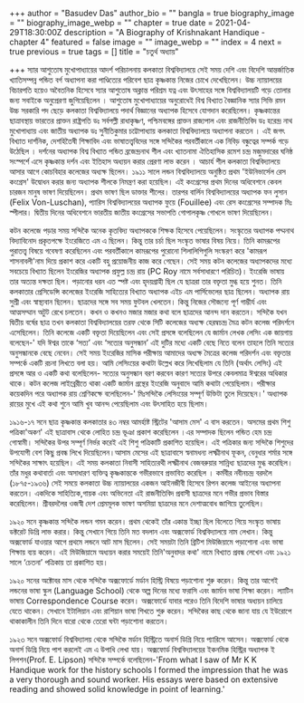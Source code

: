 +++
author = "Basudev Das"
author_bio = ""
bangla = true
biography_image = ""
biography_image_webp = ""
chapter = true
date = 2021-04-29T18:30:00Z
description = "A Biography of Krishnakant Handique - chapter 4"
featured = false
image = ""
image_webp = ""
index = 4
next = true
previous = true
tags = []
title = "চতুর্থ অধ্যায়"

+++
স্যার আশুতোষ মুখোপাধ্যায়ের আদর্শ পরিচালনায় কলকাতা বিশ্ববিদ্যালয়ে সেই সময় দেশি এবং বিদেশি আন্তর্জাতিক খ্যাতিসম্পন্ন পন্ডিত বর্গ অধ্যাপনা করা পাণ্ডিত্যের পরিবেশ ছাত্র কৃষ্ণকান্ত নিজের চোখে দেখেছিলেন। উচ্চ ন্যায়ালয়ের বিচারপতি হয়েও অবৈতনিক হিসেবে স্যার আশুতোষ অক্লান্ত পরিশ্রম যত্ন এবং উৎসাহের সঙ্গে বিশ্ববিদ্যালয়টি গড়ে তোলার জন্য সবাইকে অনুপ্রেরণা জুগিয়েছিলেন । আশুতোষ মুখোপাধ্যায়ের অনুরোধেই বিশ্ব বিখ্যাত বৈজ্ঞানিক স্যার সিভি রমন উচ্চ সরকারি পদ ছেড়ে কলকাতা বিশ্ববিদ্যালয়ে পদার্থ বিজ্ঞানের অধ্যাপক হিসেবে যোগদান করেছিলেন। কৃষ্ণকান্তের ছাত্রাবস্থায় ভারতের প্রাক্তন রাষ্ট্রপতি ডঃ সর্বপল্লী রাধাকৃষ্ণণ, পশ্চিমবঙ্গের প্রাক্তন রাজ্যপাল এবং রাজনীতিবিদ ডঃ হরেন্দ্র নাথ মুখোপাধ্যায় এবং জাতীয় অধ্যাপক ডঃ সুনীতিকুমার চট্টোপাধ্যায় কলকাতা বিশ্ববিদ্যালয়ে অধ্যাপনা করতেন । এই জগৎ বিখ্যাত দার্শনিক, দেশহিতৈষী শিক্ষাবিদ এবং ভাষাতত্ত্ববিদের সঙ্গে সন্দিকৈর পরবর্তীকালে এক নিবিড় বন্ধুত্বের সম্পর্ক গড়ে উঠেছিল । দর্শনের অধ্যাপক বিশ্ব বিখ্যাত পন্ডিত ব্রজেন্দ্রনাথ শীল এবং খ্যাতনামা ঐতিহাসিক রমেশ চন্দ্র মজুমদারের ঘনিষ্ঠ সংস্পর্শে এসে কৃষ্ণকান্ত দর্শন এবং ইতিহাস অধ্যয়ন করার প্রেরণা লাভ করেন । আচার্য শীল কলকাতা বিশ্ববিদ্যালয়ে আসার আগে কোচবিহার কলেজের অধ্যক্ষ ছিলেন। ১৯১১ সালে লন্ডন বিশ্ববিদ্যালয়ে অনুষ্ঠিত প্রথম 'ইউনিভার্সেল রেস কংগ্রেস' উদ্বোধন করার জন্য অধ্যাপক শীলকে নিমন্ত্রণ করা হয়েছিল। এই কংগ্রেসের প্রথম দিনের অধিবেশনে কেবল চারজন মানুষ ভাষণ দিয়েছিলেন। প্রথম ভাষণ ছিল ডাক্তার শীলের। তারপর বার্লিন বিশ্ববিদ্যালয়ের অধ্যাপক ফন লুসান (Felix Von-Luschan), প্যারিস বিশ্ববিদ্যালয়ের অধ্যাপক ফুয়ে (Fouillee) এবং রেস কংগ্রেসের সম্পাদক মিঃ স্পীলার। দ্বিতীয় দিনের অধিবেশনে ভারতীয় জাতীয় কংগ্রেসের সভাপতি গোপালকৃষ্ণ গোখলে ভাষণ দিয়েছিলেন।

কটন কলেজে পড়ার সময় সন্দিকৈ অনেক কৃতবিদ‍্য অধ্যাপককে শিক্ষক হিসেবে পেয়েছিলেন। সংস্কৃতের অধ্যাপক পদ্মনাথ বিদ্যাবিনোদ প্রকৃতপক্ষে ইংরেজিতে এম এ ছিলেন। কিন্তু তার চর্চা ছিল সংস্কৃত ভাষার বিষয় নিয়ে। তিনি কামরূপের পুরাতত্ত্ব বিষয়ে গবেষণা করেছিলেন এবং পরবর্তীকালে কামরূপের পুরোনো শিলালিপিগুলি সংস্করণ করে 'কামরূপ শাসনাবলী'নাম দিয়ে প্রকাশ করে একটি বহু প্রয়োজনীয় কাজ করে গেছেন। সেই সময় কটন কলেজের অধ্যাপকদের মধ্যে সবচেয়ে বিখ্যাত ছিলেন ইংরেজির অধ্যাপক প্রফুল্ল চন্দ্র রায় (PC Roy নামে সর্বসাধারণে পরিচিত)। ইংরেজি ভাষায় তার অত্যন্ত দক্ষতা ছিল। পড়ানোর ধরন এত স্পষ্ট এবং হৃদয়গ্রাহী ছিল যে ছাত্ররা তার বক্তৃতা মুগ্ধ হয়ে শুনত। তিনি কলকাতার প্রেসিডেন্সি কলেজের ইংরেজি সাহিত্যের বিখ্যাত অধ্যাপক এইচ এম পার্সিভেলের ছাত্র ছিলেন। অধ্যাপক রায় সুশ্রী এবং স্বাস্থ্যবান ছিলেন। ছাত্রদের সঙ্গে সব সময় ফুটবল খেলতেন। কিন্তু নিজের সৌজন্যে পূর্ণ গাম্ভীর্য এবং আত্মসম্মান অটুট রেখে চলতেন। কখন ও কখনও মজার মজার কথা বলে ছাত্রদের আনন্দ দান করতেন। সন্দিকৈ যখন দ্বিতীয় বর্ষের ছাত্র তখন কলকাতা বিশ্ববিদ্যালয়ের তরফ থেকে সিটি কলেজের অধ্যক্ষ হেরম্বচন্দ্র মৈত্র কটন কলেজ পরিদর্শনে এসেছিলেন। তিনি কলেজে একটি বক্তৃতা দিয়েছিলেন এবং সেই প্রসঙ্গে বলেছিলেন যে জার্মান লেখক লেসিং এক জায়গায় বলেছেন-' যদি ঈশ্বর তাকে ‘সত্য’ এবং ‘সত্যের অনুসন্ধান’ এই দুটির মধ্যে একটি বেছে নিতে বলেন তাহলে তিনি সত্যের অনুসন্ধানকে বেছে নেবেন। সেই সময় ইংরেজির মাসিক পরীক্ষায় আমাদের অধ্যক্ষ মৈত্রের কলেজ পরিদর্শন এবং বক্তৃতার সম্পর্কে একটি রচনা লিখতে বলা হয়। আমি লেসিংয়ের কথাটা উল্লেখ করে লিখেছিলাম যে তিনি (অর্থাৎ লেসিং) এই প্রসঙ্গে আর ও একটি কথা বলেছিলেন- সত্যের অনুসন্ধান বরণ করবেন কারণ সত্যের উপরে কেবলমাত্র ঈশ্বরের অধিকার থাকে। কটন কলেজ লাইব্রেরীতে থাকা একটি জার্মান গ্রন্থের ইংরেজি অনুবাদে আমি কথাটা পেয়েছিলাম। পরীক্ষার কয়েকদিন পরে অধ্যাপক রায় শ্রেণিকক্ষে বলেছিলেন-' মিঃসন্দিকৈ লেসিংয়ের সম্পূর্ণ উক্তিটা তুলে দিয়েছেন।' অধ্যাপক রায়ের মুখে এই কথা শুনে আমি খুব আনন্দ পেয়েছিলাম এবং উৎসাহিত হয়ে ছিলাম।

১৯১৬-১৭ সনে ছাত্র কৃষ্ণকান্ত কলকাতার ৪৩ নম্বর আমর্হাষ্ট স্ট্রিটের 'আসাম মেস' এ বাস করতেন। অসমের প্রথম শিশু পত্রিকা'অকণ' এই ছাত্রাবাস থেকে লোহিত চন্দ্র ভূঞা প্রকাশ করেছিলেন ।এর সম্পাদক ছিলেন পন্ডিত হেম চন্দ্র গোস্বামী। সন্দিকৈর উপর সম্পূর্ণ নির্ভর করেই এই শিশু পত্রিকাটি প্রকাশিত হয়েছিল। এই পত্রিকার জন্য সন্দিকৈ শিশুদের উপযোগী বেশ কিছু প্রবন্ধ লিখে দিয়েছিলেন।আসাম মেসের এই ছাত্রাবাসে স্বনামধন্য লক্ষ্মীনাথ ফূকন, বেনুধার শর্মার সঙ্গে সন্দিকৈর সাক্ষাৎ হয়েছিল। এই সময় কলকাতা নিবাসী সাহিত্যরথী লক্ষ্মীনাথ বেজবরুয়ার সান্নিধ্য ছাত্রদের মুগ্ধ করেছিল। তাঁর মধুর কথাবার্তা এবং অসাধারণ ব্যক্তিত্ব কৃষ্ণকান্তকে গভীরভাবে প্রভাবিত করেছিল । কর্মবীর নবীনচন্দ্র বরদলৈ (১৮৭৫-১৯৩৬) সেই সময়ে কলকাতা উচ্চ ন্যায়ালয়ের একজন আইনজীবী হিসেবে রিপন কলেজ আইনের অধ্যাপনা করতেন। একদিকে সাহিত্যিক,গায়ক এবং অভিনেতা এই রাজনীতিবিদ প্রবাসী ছাত্রদের মনে গভীর প্রভাব বিস্তার করেছিলেন। শ্রীবরদলৈর ওজস্বী দেশ প্রেমমূলক ভাষণ অসমিয়া ছাত্রদের মনে দেশাত্মবোধ জাগিয়ে তুলেছিল।

১৯২০ সনে কৃষ্ণকান্ত সন্দিকৈ লন্ডন গমন করেন। প্রথম থেকেই তাঁর একান্ত ইচ্ছা ছিল বিলেতে গিয়ে সংস্কৃত ভাষায় ডক্টরেট ডিগ্রি লাভ করার। কিন্তু সেখানে গিয়ে তিনি মত বদলান এবং অক্সফোর্ড বিশ্ববিদ্যালয়ে নাম লেখান। কিন্তু অক্সফোর্ড যাওয়ার আগে প্রথমে লন্ডনে আট মাস ছিলেন। সেই সময়টা তিনি ব্রিটিশ মিউজিয়ামে পড়াশোনা এবং ভাষা শিক্ষায় ব্যয় করেন। এই মিউজিয়ামে অধ্যয়ন করার সময়েই তিনি'অনুবাদর কথা' নামে বিখ্যাত প্রবন্ধ লেখেন এবং ১৯২১ সালে ‘চেতনা’ পত্রিকায় তা প্রকাশিত হয়।

১৯২০ সনের অক্টোবর মাস থেকে সন্দিকৈ অক্সফোর্ডে মর্ডান হিস্ট্রি বিষয়ে পড়াশোনা শুরু করেন। কিন্তু তার আগেই লন্ডনের ভাষা স্কুল (Language School) থেকে অল্প দিনের মধ্যে ফরাসি এবং জার্মান ভাষা শিক্ষা করেন। ল‍্যাটিন ভাষায় Correspondence Course করেন। অক্সফোর্ডে যাবার পরেও তিনি বিদেশি ভাষার অধ্যয়ন চালিয়ে যেতে থাকেন। সেখানে ইটালিয়ান এবং রাশিয়ান ভাষা শিখতে শুরু করেন। সন্দিকৈর কাছ থেকে জানা যায় যে ইউরোপে থাকাকালীন তিনি দিনে বারো থেকে তেরো ঘন্টা পড়াশোনা করতেন।

১৯২৩ সনে অক্সফোর্ড বিশ্ববিদ্যালয় থেকে সন্দিকৈ মর্ডান হিস্ট্রিতে অনার্স ডিগ্রি নিয়ে প্যারিসে আসেন। অক্সফোর্ড থেকে অনার্স ডিগ্রি নিয়ে পাশ করলেই এম এ উপাধি লেখা যায়। অক্সফোর্ড বিশ্ববিদ্যালয়ের ইকনমিক হিস্ট্রির অধ্যাপক ই লিপশন(Prof. E. Lipson) সন্দিকৈ সম্পর্কে বলেছিলেন-'From what I saw of Mr K K Handique work for the history schools I formed the impression that he was a very thorough and sound worker. His essays were based on extensive reading and showed solid knowledge in point of learning.'